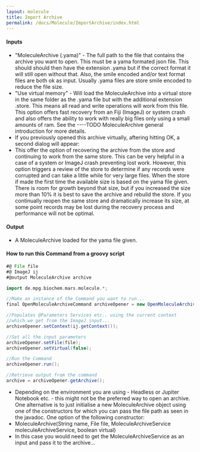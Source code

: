 ```yaml
---
layout: molecule
title: Import Archive
permalink: /docs/Molecule/ImportArchive/index.html
---
```


#### Inputs
   * "MoleculeArchive (.yama)" - The full path to the file that contains the archive you want to open. This must be a yama formated json file. This should should then have the extension .yama but if the correct format it will still open without that. Also, the smile encoded and/or text format files are both ok as input. Usually .yama files are store smile encoded to reduce the file size.
   * "Use virtual memory" - Will load the MoleculeArchive into a virtual store in the same folder as the .yama file but with the additional extension .store. This means all read and write operations will work from this file. This option offers fast recovery from an Fiji (ImageJ) or system crash and also offers the ability to work with really big files only using a small amounts of ram. See the ----TODO MoleculeArchive general introduction for more details.
   * If you previously opened this archive virtually, aftering hitting OK, a second dialog will appear:
   * This offer the option of recovering the archive from the store and continuing to work from the same store. This can be very helpful in a case of a system or ImageJ crash preventing lost work. However, this option triggers a review of the store to determine if any records were corrupted and can take a little while for very large files. When the store if made the first time the available size is based on the yama file given. There is room for growth beyond that size, but if you increased the size more than 10% it is best to save the archive and rebuild the store. If you continually reopen the same store and dramatically increase its size, at some point records may be lost during the recovery process and performance will not be optimal.
#### Output
   * A MoleculeArchive loaded for the yama file given.
#### How to run this Command from a groovy script

```groovy
#@ File file
#@ ImageJ ij
#@output MoleculeArchive archive

import de.mpg.biochem.mars.molecule.*;

//Make an instance of the Command you want to run...
final OpenMoleculeArchiveCommand archiveOpener = new OpenMoleculeArchiveCommand();

//Populates @Parameters Services etc.. using the current context
//which we get from the ImageJ input...
archiveOpener.setContext(ij.getContext());

//Set all the input parameters
archiveOpener.setFile(file);
archiveOpener.setVirtual(false);

//Run the Command
archiveOpener.run();

//Retrieve output from the command
archive = archiveOpener.getArchive();
```
 * Depending on the environment you are using - Headless or Jupiter Notebook etc. - this might not be the preferred way to open an archive. One alternative is to just initialise a new MoleculeArchive object using one of the constructors for which you can pass the file path as seen in the javadoc. One option of the following constructor:
 * MoleculeArchive(String name, File file, MoleculeArchiveService moleculeArchiveService, boolean virtual)
 * In this case you would need to get the MoleculeArchiveService as an input and pass it to the archive...
